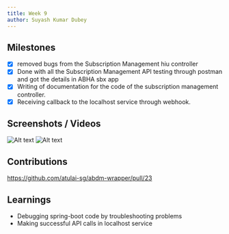 ```yaml
---
title: Week 9
author: Suyash Kumar Dubey
---
```


## Milestones
- [x] removed bugs from the Subscription Management hiu controller
- [x] Done with all the Subscription Management API testing through postman and got the details in ABHA sbx app
- [x] Writing of documentation for the code of the subscription management controller. 
- [x] Receiving callback to the localhost service through webhook.

## Screenshots / Videos 
![Alt text](https://github.com/suyashdube/c4gt-milestones/blob/main/images/Screenshot%202023-09-10%20at%204.13.58%20AM.png)
![Alt text](https://github.com/suyashdube/c4gt-milestones/blob/main/images/Screenshot%202023-09-10%20at%204.17.45%20AM.png)

## Contributions
https://github.com/atulai-sg/abdm-wrapper/pull/23

## Learnings
- Debugging spring-boot code by troubleshooting problems
- Making successful API calls in localhost service
